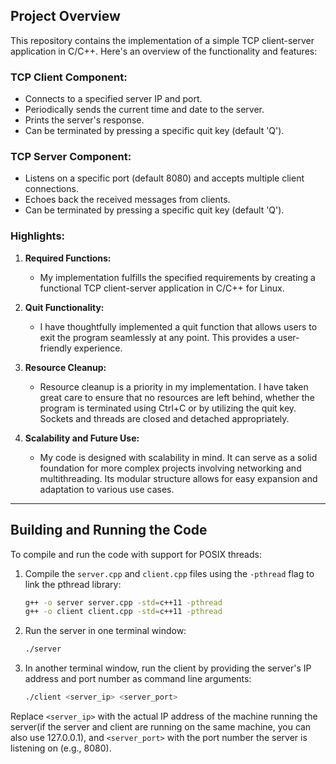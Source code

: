 ## Project Overview

This repository contains the implementation of a simple TCP client-server application in C/C++. Here's an overview of the functionality and features:

### TCP Client Component:
- Connects to a specified server IP and port.
- Periodically sends the current time and date to the server.
- Prints the server's response.
- Can be terminated by pressing a specific quit key (default 'Q').

### TCP Server Component:
- Listens on a specific port (default 8080) and accepts multiple client connections.
- Echoes back the received messages from clients.
- Can be terminated by pressing a specific quit key (default 'Q').

### Highlights:

1. **Required Functions:**
   - My implementation fulfills the specified requirements by creating a functional TCP client-server application in C/C++ for Linux.

2. **Quit Functionality:**
   - I have thoughtfully implemented a quit function that allows users to exit the program seamlessly at any point. This provides a user-friendly experience.

3. **Resource Cleanup:**
   - Resource cleanup is a priority in my implementation. I have taken great care to ensure that no resources are left behind, whether the program is terminated using Ctrl+C or by utilizing the quit key. Sockets and threads are closed and detached appropriately.

4. **Scalability and Future Use:**
   - My code is designed with scalability in mind. It can serve as a solid foundation for more complex projects involving networking and multithreading. Its modular structure allows for easy expansion and adaptation to various use cases.



---


## Building and Running the Code

To compile and run the code with support for POSIX threads:

1. Compile the `server.cpp` and `client.cpp` files using the `-pthread` flag to link the pthread library:
   
   ```sh
   g++ -o server server.cpp -std=c++11 -pthread
   g++ -o client client.cpp -std=c++11 -pthread
   ```

2. Run the server in one terminal window:
   
   ```sh
   ./server
   ```

3. In another terminal window, run the client by providing the server's IP address and port number as command line arguments:
   
   ```sh
   ./client <server_ip> <server_port>
   ```

Replace `<server_ip>` with the actual IP address of the machine running the server(if the server and client are running on the same machine, you can also use 127.0.0.1), and `<server_port>` with the port number the server is listening on (e.g., 8080). 

